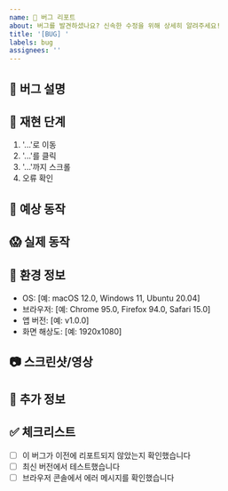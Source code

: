```yaml
---
name: 🐛 버그 리포트
about: 버그를 발견하셨나요? 신속한 수정을 위해 상세히 알려주세요!
title: '[BUG] '
labels: bug
assignees: ''
---
```


## 🐛 버그 설명
<!-- 버그에 대한 명확하고 간결한 설명을 작성해주세요 -->

## 🔄 재현 단계
<!-- 버그를 재현하기 위한 단계를 나열해주세요 -->
1. '...'로 이동
2. '...'를 클릭  
3. '...'까지 스크롤
4. 오류 확인

## 🎯 예상 동작
<!-- 정상적으로 동작해야 하는 내용을 설명해주세요 -->

## 😱 실제 동작
<!-- 실제로 일어나는 현상을 설명해주세요 -->

## 📱 환경 정보
<!-- 해당하는 정보를 체크하고 버전을 작성해주세요 -->
- OS: [예: macOS 12.0, Windows 11, Ubuntu 20.04]
- 브라우저: [예: Chrome 95.0, Firefox 94.0, Safari 15.0]
- 앱 버전: [예: v1.0.0]
- 화면 해상도: [예: 1920x1080]

## 📷 스크린샷/영상
<!-- 가능하다면 스크린샷이나 화면 녹화를 첨부해주세요 -->

## 📝 추가 정보
<!-- 버그와 관련된 추가 정보가 있다면 작성해주세요 -->

## ✅ 체크리스트
- [ ] 이 버그가 이전에 리포트되지 않았는지 확인했습니다
- [ ] 최신 버전에서 테스트했습니다
- [ ] 브라우저 콘솔에서 에러 메시지를 확인했습니다
